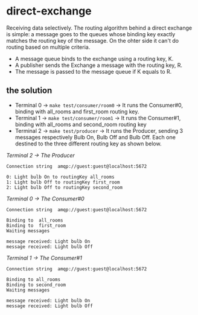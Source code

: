 # direct-exchange

Receiving data selectively. The routing algorithm behind a direct exchange is simple: a message goes to the queues whose binding key exactly matches the routing key of the message. On the ohter side it can't do routing based on multiple criteria.

* A message queue binds to the exchange using a routing key, K.
* A publisher sends the Exchange a message with the routing key, R.
* The message is passed to the message queue if K equals to R.

## the solution

* Terminal 0 -> `make test/consumer/room0` -> It runs the Consumer#0, binding with all_rooms and first_room routing key. 
* Terminal 1 -> `make test/consumer/room1` -> It runs the Consumer#1, binding with all_rooms and second_room routing key 
* Terminal 2 -> `make test/producer` -> It runs the Producer, sending 3 messages respectively Bulb On, Bulb Off and Bulb Off. Each one destined to the three different routing key as shown below.

*Terminal 2 -> The Producer*
```
Connection string  amqp://guest:guest@localhost:5672

0: Light bulb On to routingKey all_rooms
1: Light bulb Off to routingKey first_room
2: Light bulb Off to routingKey second_room
```

*Terminal 0 -> The Consumer#0*
```
Connection string  amqp://guest:guest@localhost:5672

Binding to  all_rooms
Binding to  first_room
Waiting messages

message received: Light bulb On
message received: Light bulb Off
```

*Terminal 1 -> The Consumer#1*
```
Connection string  amqp://guest:guest@localhost:5672

Binding to all_rooms
Binding to second_room
Waiting messages

message received: Light bulb On
message received: Light bulb Off
```
